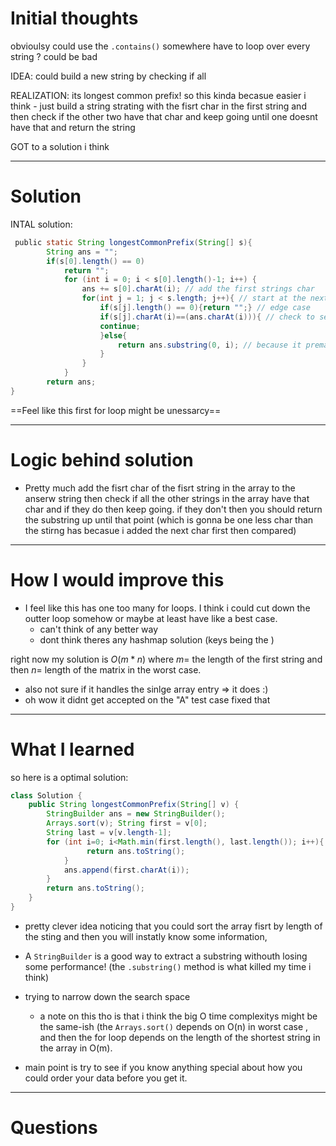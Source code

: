 # Initial thoughts 

obvioulsy could use the `.contains()` somewhere 
have to loop over every string ? could be bad 

IDEA: could build a new string by checking if all 

REALIZATION: its longest common prefix! so this kinda becasue easier i think 
	- just build a string strating with the fisrt char in the first string and then check if the other two have that char and keep going until one doesnt have that and return the string

GOT to a solution i think 

---
# Solution 

INTAL solution:
```java
 public static String longestCommonPrefix(String[] s){
        String ans = "";
        if(s[0].length() == 0)
            return "";
            for (int i = 0; i < s[0].length()-1; i++) {
                ans += s[0].charAt(i); // add the first strings char
                for(int j = 1; j < s.length; j++){ // start at the next string in the array and see if all of them have this first letter
                    if(s[j].length() == 0){return "";} // edge case
                    if(s[j].charAt(i)==(ans.charAt(i))){ // check to see if all the strings in the array have that same letter as the first one
                    continue; 
                    }else{
                        return ans.substring(0, i); // because it prematurally adds the intail strings next char so u have to cut it short
                    }
                }
            }
        return ans;
}
```

==Feel like this first for loop might be unessarcy==


---

# Logic behind solution 

- Pretty much add the fisrt char of the fisrt string in the array to the anserw string then check if all the other strings in the array have that char and if they do then keep going. if they don't then you should return the substring up until that point (which is gonna be one less char than the stirng has becasue i added the next char first then compared)   

---
# How I would improve this 

- I feel like this has one too many for loops. I think i could cut down the outter loop somehow or maybe at least have like a best case. 
	- can't think of any better way
	- dont think theres any hashmap solution  (keys being the )

right now my solution is $O(m*n)$ where $m=$ the length of the first string and then $n =$ length of the matrix in the worst case.  


- also not sure if it handles the sinlge array entry => it does :)
- oh wow it didnt get accepted on the "A" test case fixed that

--- 


# What I learned 

so here is a optimal solution:
```java
class Solution { 
	public String longestCommonPrefix(String[] v) { 
		StringBuilder ans = new StringBuilder(); 
		Arrays.sort(v); String first = v[0]; 
		String last = v[v.length-1]; 
		for (int i=0; i<Math.min(first.length(), last.length()); i++){                               if(first.charAt(i) != last.charAt(i)) {
				 return ans.toString(); 
			} 
			ans.append(first.charAt(i)); 
		} 
		return ans.toString(); 
	} 
}
```

- pretty clever idea noticing that you could sort the array fisrt by length of the sting and then you will instatly know some information, 
- A `StringBuilder` is a good way to extract a substring withouth losing some performance! (the `.substring()` method is what killed my time i think)
- trying to narrow down the search space 
	- a note on this tho is that i think the big O time complexitys might be the same-ish (the `Arrays.sort()` depends on O(n) in worst case , and then the for loop depends on the length of the shortest string in the array in O(m). 

- main point is try to see if you know anything special about how you could order your data before you get it. 

---

# Questions 




